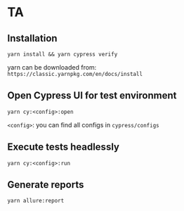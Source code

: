 # TA

## Installation

```shell
yarn install && yarn cypress verify
```

yarn can be downloaded from: `https://classic.yarnpkg.com/en/docs/install`

## Open Cypress UI for test environment

```shell
yarn cy:<config>:open
```

`<config>`: you can find all configs in `cypress/configs`

## Execute tests headlessly

```shell
yarn cy:<config>:run
```

## Generate reports

```shell
yarn allure:report
```
